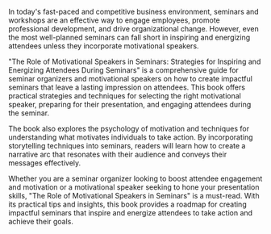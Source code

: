 In today's fast-paced and competitive business environment, seminars and workshops are an effective way to engage employees, promote professional development, and drive organizational change. However, even the most well-planned seminars can fall short in inspiring and energizing attendees unless they incorporate motivational speakers.

"The Role of Motivational Speakers in Seminars: Strategies for Inspiring and Energizing Attendees During Seminars" is a comprehensive guide for seminar organizers and motivational speakers on how to create impactful seminars that leave a lasting impression on attendees. This book offers practical strategies and techniques for selecting the right motivational speaker, preparing for their presentation, and engaging attendees during the seminar.

The book also explores the psychology of motivation and techniques for understanding what motivates individuals to take action. By incorporating storytelling techniques into seminars, readers will learn how to create a narrative arc that resonates with their audience and conveys their messages effectively.

Whether you are a seminar organizer looking to boost attendee engagement and motivation or a motivational speaker seeking to hone your presentation skills, "The Role of Motivational Speakers in Seminars" is a must-read. With its practical tips and insights, this book provides a roadmap for creating impactful seminars that inspire and energize attendees to take action and achieve their goals.
